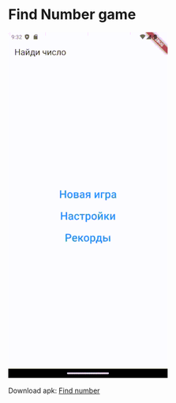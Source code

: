 # Find Number game


![Presentation](https://github.com/Tsiuryn/find_number_flutter/blob/main/lib/assets/src/find_presentation.gif)


Download apk: [Find number](https://github.com/Tsiuryn/find_number_flutter/raw/refs/heads/main/lib/assets/src/find_number.apk)
